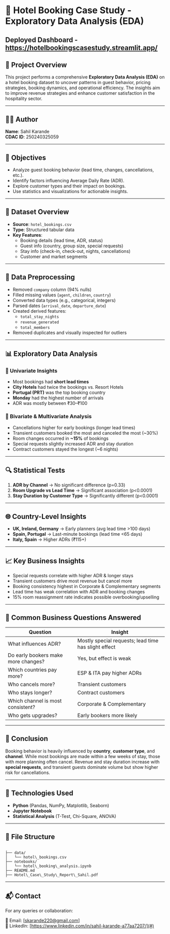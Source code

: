 # 🏨 Hotel Booking Case Study - Exploratory Data Analysis (EDA)

## Deployed Dashboard - https://hotelbookingscasestudy.streamlit.app/

## 📌 Project Overview

This project performs a comprehensive **Exploratory Data Analysis (EDA)** on a hotel booking dataset to uncover patterns in guest behavior, pricing strategies, booking dynamics, and operational efficiency. The insights aim to improve revenue strategies and enhance customer satisfaction in the hospitality sector.

---

## 👨‍💻 Author

**Name**: Sahil Karande  
**CDAC ID**: 250240325059

---

## 🎯 Objectives

- Analyze guest booking behavior (lead time, changes, cancellations, etc.).
- Identify factors influencing Average Daily Rate (ADR).
- Explore customer types and their impact on bookings.
- Use statistics and visualizations for actionable insights.

---

## 📂 Dataset Overview

- **Source**: `hotel_bookings.csv`
- **Type**: Structured tabular data
- **Key Features**:
  - Booking details (lead time, ADR, status)
  - Guest info (country, group size, special requests)
  - Stay info (check-in, check-out, nights, cancellations)
  - Customer and market segments

---

## 🔧 Data Preprocessing

- Removed `company` column (94% nulls)
- Filled missing values (`agent`, `children`, `country`)
- Converted data types (e.g., categorical, integers)
- Parsed dates (`arrival_date`, `departure_date`)
- Created derived features:
  - `total_stay_nights`
  - `revenue_generated`
  - `total_members`
- Removed duplicates and visually inspected for outliers

---

## 📊 Exploratory Data Analysis

### 🧍 Univariate Insights
- Most bookings had **short lead times**
- **City Hotels** had twice the bookings vs. Resort Hotels
- **Portugal (PRT)** was the top booking country
- **Monday** had the highest number of arrivals
- ADR was mostly between ₹30–₹100

### 🔄 Bivariate & Multivariate Analysis
- Cancellations higher for early bookings (longer lead times)
- Transient customers booked the most and canceled the most (~30%)
- Room changes occurred in **~15%** of bookings
- Special requests slightly increased ADR and stay duration
- Contract customers stayed the longest (~6 nights)

---

## 🔍 Statistical Tests

1. **ADR by Channel** → No significant difference (p=0.33)
2. **Room Upgrade vs Lead Time** → Significant association (p<0.0001)
3. **Stay Duration by Customer Type** → Significantly different (p<0.0001)

---

## 🌐 Country-Level Insights

- **UK, Ireland, Germany** → Early planners (avg lead time >100 days)
- **Spain, Portugal** → Last-minute bookings (lead time <65 days)
- **Italy, Spain** → Higher ADRs (₹115+)

---

## 📈 Key Business Insights

- Special requests correlate with higher ADR & longer stays
- Transient customers drive most revenue but cancel more
- Booking consistency highest in Corporate & Complementary segments
- Lead time has weak correlation with ADR and booking changes
- 15% room reassignment rate indicates possible overbooking/upselling

---

## 📌 Common Business Questions Answered

| Question | Insight |
|---------|--------|
| What influences ADR? | Mostly special requests; lead time has slight effect |
| Do early bookers make more changes? | Yes, but effect is weak |
| Which countries pay more? | ESP & ITA pay higher ADRs |
| Who cancels more? | Transient customers |
| Who stays longer? | Contract customers |
| Which channel is most consistent? | Corporate & Complementary |
| Who gets upgrades? | Early bookers more likely |

---

## 📅 Conclusion

Booking behavior is heavily influenced by **country**, **customer type**, and **channel**. While most bookings are made within a few weeks of stay, those with more planning often cancel. Revenue and stay duration increase with **special requests**, and transient guests dominate volume but show higher risk for cancellations.

---

## 📎 Technologies Used

- **Python** (Pandas, NumPy, Matplotlib, Seaborn)
- **Jupyter Notebook**
- **Statistical Analysis** (T-Test, Chi-Square, ANOVA)

---

## 📁 File Structure

```

├── data/
│   └── hotel\_bookings.csv
├── notebooks/
│   └── hotel\_booking\_analysis.ipynb
├── README.md
├── Hotel\_Case\_Study\_Report\_Sahil.pdf

```

---

## 📬 Contact

For any queries or collaboration:

📧 Email: [skarande220@gmail.com]  
🔗 LinkedIn: [https://www.linkedin.com/in/sahil-karande-a77aa7207/](#)

